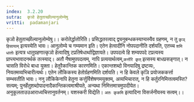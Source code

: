 ```yaml
---
index:  3.2.20
sutra:  कृञो हेतुताच्छील्यानुलोम्येषु
vritti:  padamanjari
---
```


कृञो हेतुताच्छील्यानुलोम्येषु।। करोतेर्द्धातोरिति। प्रसिद्धतरत्वाद् द्व्यनुबन्धकस्याप्यस्यैव ग्रहणम्, न तु `कृञ् हिसायाम्` इत्यस्येति भावः। आनुलोम्ये च गम्यमान इति। एतेन हेत्वादीनि नोपपदानीति दर्शयति, एतच्च `शमि धातोः` इत्यत्र धातुग्रहणात्कृञो हेत्वादिषु टप्रतिषेधार्थाद्विज्ञायते। उपपदत्वे हि शम्यपपदे टप्रत्यस्य प्राप्त्यभावादनर्थकं तत्स्याद्। अतौ नैषामुपपदत्वम्, नापि प्रत्ययार्थत्वम्,`कर्त्तरि कृत्` इत्सस्य बाधप्रसङ्गात्। न चासति विरोधे बाधा युक्ता। हेतुरैकान्तिक कारणमिति। एकान्तशब्दो विनयादिषु द्रष्टव्यः, नियतमव्यभिचारीत्यर्थः। एतेन लौकिकस्य हेतोर्ग्रहणमिति दर्शयति। न हि केवले कृञि प्रयोजककर्त्ता सम्भवतीति भावः। ननु लौकिकेनापि हेतुना कर्त्तुर्विशेषणमयुक्तम्, अव्यभिचारात्, न हि कर्तुरनिमित्तत्वमस्ति? सत्यम्; पुनर्हेतुशब्दोपादनादैकान्तिकत्वमाश्रीयते, अन्यथा निमित्तमात्रमुपादीयेत। अनुकूलताउउआराध्यचित्तानुवर्तनम्। यशस्करी विद्येति। `अतः कृकमि` इत्यादिना विसर्जनीयस्य सत्वम्।।

